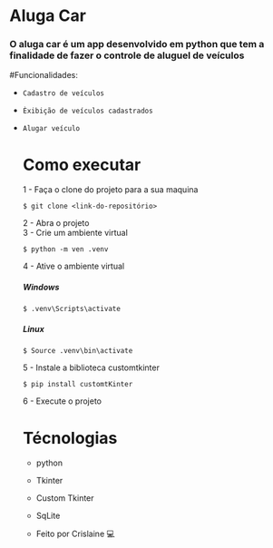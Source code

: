 # Aluga Car

### O aluga car é um app desenvolvido em python que tem a finalidade de fazer o controle de aluguel de veículos

#Funcionalidades:
- `Cadastro de veículos`
- `Èxibição de veículos cadastrados`
- `Alugar veículo`

  # Como executar
  1 - Faça o clone do projeto para a sua maquina

  ```
  $ git clone <link-do-repositório>
  ```
  2 - Abra o projeto <br>
  3 - Crie um ambiente virtual
  ```
  $ python -m ven .venv
  ```
  4 - Ative o ambiente virtual
  ##### Windows
  ```
  $ .venv\Scripts\activate
  ```
  ##### Linux
  ```
  $ Source .venv\bin\activate
  ```
  5 - Instale a biblioteca customtkinter
  ```
  $ pip install customtKinter
  ```
  6 - Execute o projeto <br>

  # Técnologias
  - python
  - Tkinter
  - Custom Tkinter
  - SqLite
 
  - Feito por Crislaine 💻
